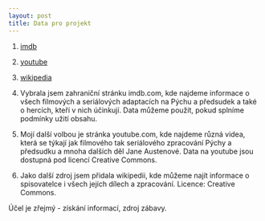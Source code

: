 ```yaml
---
layout: post
title: Data pro projekt
---
```


1. [imdb](http://www.imdb.com/?ref_=nv_home)
2. [youtube](https://www.youtube.com/)
3. [wikipedia](https://www.wikipedia.org/)

1. Vybrala jsem zahraniční stránku imdb.com, kde najdeme informace o všech filmových a seriálových adaptacích na Pýchu a předsudek a také o hercích, kteří v nich účinkují. Data můžeme použít, pokud splníme podmínky užití obsahu.
2. Mojí další volbou je stránka youtube.com, kde najdeme různá videa, která se týkají jak filmového tak seriálového zpracování Pýchy a předsudku a mnoha dalších děl Jane Austenové. Data na youtube jsou dostupná pod licencí Creative Commons. 
3. Jako další zdroj jsem přidala wikipedii, kde můžeme najít informace o spisovatelce i všech jejích dílech a zpracování. Licence: Creative Commons.

Účel je zřejmý - získání informací, zdroj zábavy.